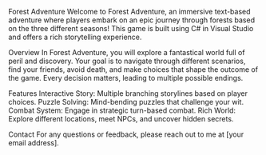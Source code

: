Forest Adventure 
Welcome to Forest Adventure, an immersive text-based adventure where players embark on an epic journey through forests based on the three different seasons! This game is built using C# in Visual Studio and offers a rich storytelling experience.

Overview
In Forest Adventure, you will explore a fantastical world full of peril and discovery. Your goal is to navigate through different scenarios, find your friends, avoid death, and make choices that shape the outcome of the game. Every decision matters, leading to multiple possible endings.

Features
Interactive Story: Multiple branching storylines based on player choices.
Puzzle Solving: Mind-bending puzzles that challenge your wit.
Combat System: Engage in strategic turn-based combat.
Rich World: Explore different locations, meet NPCs, and uncover hidden secrets.

Contact
For any questions or feedback, please reach out to me at [your email address].
